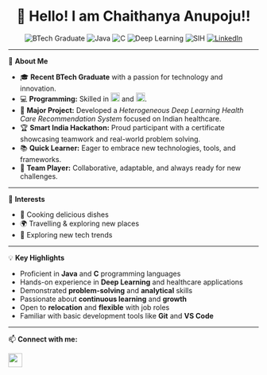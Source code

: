 <h1 align="center">👋 Hello! I am Chaithanya Anupoju!!</h1>

<p align="center">
  <img src="https://img.shields.io/badge/BTech-Graduate-blue?style=flat-square" alt="BTech Graduate"/>
  <img src="https://img.shields.io/badge/Java-%E2%9D%A4-orange?logo=java&logoColor=white&style=flat-square" alt="Java"/>
  <img src="https://img.shields.io/badge/C-Programming-blueviolet?logo=c&logoColor=white&style=flat-square" alt="C"/>
  <img src="https://img.shields.io/badge/Deep%20Learning-Health%20Care%20Project-success?logo=googlecolab&logoColor=white&style=flat-square" alt="Deep Learning"/>
  <img src="https://img.shields.io/badge/Smart%20India%20Hackathon-Participant-brightgreen?style=flat-square" alt="SIH"/>
  <a href="https://www.linkedin.com/in/chaithanya-anupoju-24b44a350/"><img src="https://img.shields.io/badge/LinkedIn-Connect-blue?logo=linkedin&logoColor=white&style=flat-square" alt="LinkedIn"></a>
</p>

---

🌟 **About Me**

- 🎓 **Recent BTech Graduate** with a passion for technology and innovation.
- 💻 **Programming:** Skilled in <img src="https://img.shields.io/badge/Java-orange?logo=java&logoColor=white&style=flat-square" height="18"/> and <img src="https://img.shields.io/badge/C-blue?style=flat-square&logo=c&logoColor=white" height="18"/>.
- 🤖 **Major Project:** Developed a _Heterogeneous Deep Learning Health Care Recommendation System_ focused on Indian healthcare.
- 🏆 **Smart India Hackathon:** Proud participant with a certificate showcasing teamwork and real-world problem solving.
- 📚 **Quick Learner:** Eager to embrace new technologies, tools, and frameworks.
- 🤝 **Team Player:** Collaborative, adaptable, and always ready for new challenges.

---

🌱 **Interests**

- 🍳 Cooking delicious dishes
- 🌍 Travelling & exploring new places
- 🚀 Exploring new tech trends

---

💡 **Key Highlights**
- Proficient in **Java** and **C** programming languages
- Hands-on experience in **Deep Learning** and healthcare applications
- Demonstrated **problem-solving** and **analytical** skills
- Passionate about **continuous learning** and **growth**
- Open to **relocation** and **flexible** with job roles
- Familiar with basic development tools like **Git** and **VS Code**

---

📫 **Connect with me:**
<p>
  <a href="https://www.linkedin.com/in/chaithanya-anupoju-24b44a350/">
    <img src="https://img.shields.io/badge/LinkedIn-Chaithanya%20Anupoju-blue?logo=linkedin&logoColor=white&style=for-the-badge" height="28"/>
  </a>
</p>
